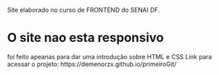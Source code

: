 Site elaborado no curso de FRONTEND do SENAI DF.
<h1> O site nao esta responsivo </h1>
foi feito apeanas para dar uma introdução sobre HTML e CSS Link para acessar o projeto:
https://demenorzx.github.io/primeiroGit/
